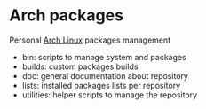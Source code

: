 # Arch packages

Personal [Arch Linux](https://www.archlinux.org/) packages management

- bin: scripts to manage system and packages
- builds: custom packages builds
- doc: general documentation about repository
- lists: installed packages lists per repository
- utilities: helper scripts to manage the repository
